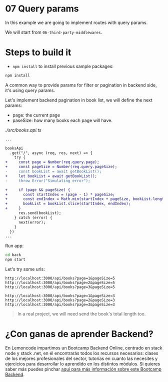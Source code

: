 # 07 Query params

In this example we are going to implement routes with query params.

We will start from `06-third-party-middlewares`.

# Steps to build it

- `npm install` to install previous sample packages:

```bash
npm install

```

A common way to provide params for filter or pagination in backend side, it's using query params. 

Let's implement backend pagination in book list, we will define the next params:

  - page: the current page
  - paseSize: how many books each page will have.

_./src/books.api.ts_

```diff
...

booksApi
  .get("/", async (req, res, next) => {
    try {
+     const page = Number(req.query.page);
+     const pageSize = Number(req.query.pageSize);
-     const bookList = await getBookList();
+     let bookList = await getBookList();
-     throw Error("Simulating error");

+     if (page && pageSize) {
+       const startIndex = (page - 1) * pageSize;
+       const endIndex = Math.min(startIndex + pageSize, bookList.length);
+       bookList = bookList.slice(startIndex, endIndex);
+     }
      res.send(bookList);
    } catch (error) {
      next(error);
    }
  })
...
```

Run app:

```bash
cd back
npm start

```

Let's try some urls:

```
http://localhost:3000/api/books?page=1&pageSize=5
http://localhost:3000/api/books?page=2&pageSize=5
http://localhost:3000/api/books?page=3&pageSize=5

http://localhost:3000/api/books?page=1&pageSize=3
http://localhost:3000/api/books?page=2&pageSize=3
http://localhost:3000/api/books?page=3&pageSize=3

```

> In a real project, we will need send the book's total length too.

# ¿Con ganas de aprender Backend?

En Lemoncode impartimos un Bootcamp Backend Online, centrado en stack node y stack .net, en él encontrarás todos los recursos necesarios: clases de los mejores profesionales del sector, tutorías en cuanto las necesites y ejercicios para desarrollar lo aprendido en los distintos módulos. Si quieres saber más puedes pinchar [aquí para más información sobre este Bootcamp Backend](https://lemoncode.net/bootcamp-backend#bootcamp-backend/banner).
